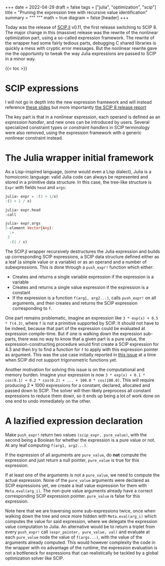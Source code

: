 +++
date = 2022-04-29
draft = false
tags = ["julia", "optimization", "scip"]
title = "Pruning the expression tree with recursive value identification"
summary = """
"""
math = true
diagram = false
[header]
+++

Today was the release of [SCIP.jl](https://github.com/scipopt/SCIP.jl) v0.11, the first release switching to SCIP 8.
The major change in this (massive) release was the rewrite of the nonlinear optimization part, using a so-called expression framework.
The rewrite of the wrapper had some fairly tedious parts, debugging C shared libraries is quickly a mess with cryptic error messages.
But the nonlinear rewrite gave me the opportunity to tweak the way Julia expressions are passed to SCIP in a minor way.

{{< toc >}}

# SCIP expressions

I will not go in depth into the new expression framework and will instead reference [these slides](https://scipopt.org/workshop2020/slides/minlp.pdf)
but more importantly [the SCIP 8 release report](https://arxiv.org/abs/2112.08872)

The key part is that in a nonlinear expression, each operand is defined as an *expression handler*, and new ones can be introduced by users.
Several specialized constraint types or *constraint handlers* in SCIP terminology were also removed, using the expression framework with
a generic nonlinear constraint instead.

# The Julia wrapper initial framework

As a Lisp-inspired language, (some would even a Lisp dialect),
Julia is a homoiconic language: valid Julia code can always be represented and stored in a primitive data structure.
In this case, the tree-like structure is `Expr` with fields `head` and `args`:

```julia
julia> expr = :(3 + 1/x)
:(3 + 1 / x)

julia> expr.head
:call

julia> expr.args
3-element Vector{Any}:
  :+
 3
  :(1 / x)
```

The SCIP.jl wrapper recursively destructures the Julia expression and builds up corresponding SCIP
expressions, a SCIP data structure defined either as a leaf (a simple value or a variable)
or as an operand and a number of subexpressions.
This is done through a `push_expr!` function which either:
- Creates and returns a single variable expression if the expression is a variable
- Creates and returns a single value expression if the expression is a constant
- If the expression is a function `f(arg1, arg2...)`, calls `push_expr!` on all arguments, and then creates and returns the SCIP expression corresponding to `f`.

One part remains problematic, imagine an expression like `3 * exp(x) + 0.5 * f(4.3)`, where `f`
is not a primitive supported by SCIP. It should not have to be indeed, because that part of the expression
could be evaluated at expression compile-time. But if one is walking down the expression sub-parts,
there was no way to know that a given part is a pure value, the expression-constructing procedure would
first create a SCIP expression for 4.3 and then try to find a function for `f` to apply with this expression
pointer as argument. This was the use case initially reported in [this issue](https://github.com/scipopt/SCIP.jl/issues/166)
at a time when SCIP did not support trigonometric functions yet.

Another motivation for solving this issue is on the computational and memory burden.
Imagine your expression is now `3 * exp(x) + 0.1 * cos(0.1) + 0.2 * cos(0.2) + ... + 100.0 * cos(100.0)`.
This will require producing 2 * 1000 expressions for a constant, declared, allocated and passed down to SCIP.
The solver will then likely preprocess all constant expressions to reduce them down, so it ends up being a lot of
work done on one end to undo immediately on the other.

# A lazified expression declaration

Make `push_expr!` return two values `(scip_expr, pure_value)`, with the second being a Boolean for whether the expression is a pure value or not.
At any leaf computing `f(arg1, arg2...)`.

If the expression of all arguments are `pure_value`, do **not** compute the expression and just return a null pointer, `pure_value` is true for this expression.

If at least one of the arguments is not a `pure_value`, we need to compute the actual expression. None of the `pure_value` arguments were declared as SCIP expressions yet, we create a leaf value expression for them with `Meta.eval(arg_i)`. The non-pure value arguments already have a correct corresponding SCIP expression pointer. `pure_value` is false for this expression.

Note here that we are traversing some sub-expressions twice, once when walking down the tree and once more hidden with `Meta.eval(arg_i)` which computes the value for said expression, where we delegate the expression value computation to Julia. An alternative would be to return a triplet from every `push_expr!` call `(expr_pointer, pure_value, val)` and evaluate at
each `pure_value` node the value of `f(args...)`, with the value of the arguments already computed. This would however complexity the code in the wrapper with no advantage of the runtime,
the expression evaluation is not a bottleneck for expressions that can realistically be tackled by a global optimization solver like SCIP.
